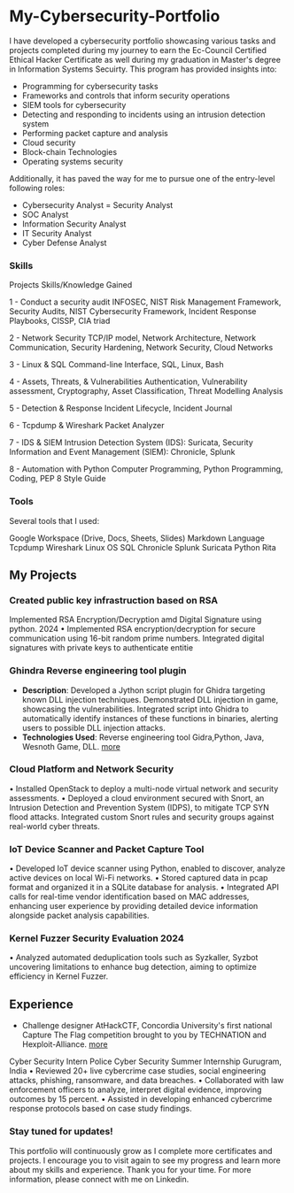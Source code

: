 # My-Cybersecurity-Portfolio

I have developed a cybersecurity portfolio showcasing various tasks and projects completed during my journey to earn the Ec-Council Certified Ethical Hacker Certificate as well during my graduation in Master's degree in Information Systems Secuirty. This program has provided insights into:

- Programming for cybersecurity tasks
- Frameworks and controls that inform security operations
- SIEM tools for cybersecurity
- Detecting and responding to incidents using an intrusion detection system
- Performing packet capture and analysis
- Cloud security
- Block-chain Technologies
- Operating systems security
  


Additionally, it has paved the way for me to pursue one of the entry-level following roles:

- Cybersecurity Analyst
= Security Analyst
- SOC Analyst
- Information Security Analyst
- IT Security Analyst
- Cyber Defense Analyst



### Skills
Projects	Skills/Knowledge Gained

1 - Conduct a security audit	INFOSEC, NIST Risk Management Framework, Security Audits, NIST Cybersecurity Framework, Incident Response Playbooks, CISSP, CIA triad

2 - Network Security	TCP/IP model, Network Architecture, Network Communication, Security Hardening, Network Security, Cloud Networks

3 - Linux & SQL	Command-line Interface, SQL, Linux, Bash

4 - Assets, Threats, & Vulnerabilities	Authentication,  Vulnerability assessment, Cryptography, Asset Classification, Threat Modelling Analysis

5 - Detection & Response	Incident Lifecycle, Incident Journal

6 - Tcpdump & Wireshark	Packet Analyzer

7 - IDS & SIEM	Intrusion Detection System (IDS): Suricata, Security Information and Event Management (SIEM): Chronicle, Splunk

8 - Automation with Python	Computer Programming, Python Programming, Coding, PEP 8 Style Guide


### Tools
Several tools that I used:

Google Workspace (Drive, Docs, Sheets, Slides)
Markdown Language
Tcpdump
Wireshark
Linux OS
SQL
Chronicle
Splunk
Suricata
Python
Rita 


## My Projects
### Created public key infrastruction based on RSA 
Implemented RSA Encryption/Decryption amd Digital Signature using python. 2024
• Implemented RSA encryption/decryption for secure communication using 16-bit random prime numbers. Integrated
digital signatures with private keys to authenticate entitie

### Ghindra Reverse engineering tool plugin
- **Description**: Developed a Jython script plugin for Ghidra targeting known DLL injection techniques. Demonstrated DLL injection in game, showcasing the vulnerabilities. Integrated script into Ghidra to automatically identify instances of these functions in binaries, alerting users to possible DLL injection attacks.
- **Technologies Used**: Reverse engineering tool Gidra,Python, Java, Wesnoth Game, DLL.
[more](https://github.com/highfunctioning/ghidra_jython)

### Cloud Platform and Network Security 
• Installed OpenStack to deploy a multi-node virtual network and security assessments.
• Deployed a cloud environment secured with Snort, an Intrusion Detection and Prevention System (IDPS), to mitigate
TCP SYN flood attacks. Integrated custom Snort rules and security groups against real-world cyber threats.

### IoT Device Scanner and Packet Capture Tool
• Developed IoT device scanner using Python, enabled to discover, analyze active devices on local Wi-Fi networks.
• Stored captured data in pcap format and organized it in a SQLite database for analysis.
• Integrated API calls for real-time vendor identification based on MAC addresses, enhancing user experience by
providing detailed device information alongside packet analysis capabilities.

### Kernel Fuzzer Security Evaluation 2024
• Analyzed automated deduplication tools such as Syzkaller, Syzbot uncovering limitations to enhance bug
detection, aiming to optimize efficiency in Kernel Fuzzer.
  
## Experience
- Challenge designer AtHackCTF, Concordia University's first national Capture The Flag competition brought to you by TECHNATION and Hexploit-Alliance. [more](https://github.com/highfunctioning/crackme)
  
Cyber Security Intern
Police Cyber Security Summer Internship Gurugram, India
• Reviewed 20+ live cybercrime case studies, social engineering attacks, phishing, ransomware, and data breaches.
• Collaborated with law enforcement officers to analyze, interpret digital evidence, improving outcomes by 15 percent.
• Assisted in developing enhanced cybercrime response protocols based on case study findings.

### Stay tuned for updates!

This portfolio will continuously grow as I complete more certificates and projects. I encourage you to visit again to see my progress and learn more about my skills and experience. Thank you for your time. For more information, please connect with me on Linkedin.
